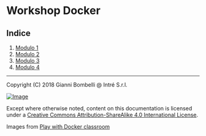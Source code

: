 # Workshop Docker

## Indice
1. [Modulo 1](./module01/README.md)
2. [Modulo 2](./module02/README.md)
3. [Modulo 3](./module03/README.md)
4. [Modulo 4](./module04/README.md)


___

Copyright (C)  2018  Gianni Bombelli @ Intré S.r.l.

[![Image](https://i.creativecommons.org/l/by-sa/4.0/88x31.png)](https://creativecommons.org/licenses/by-sa/4.0/)

Except where otherwise noted, content on this documentation is licensed under a [Creative Commons Attribution-ShareAlike 4.0 International License](https://creativecommons.org/licenses/by-sa/4.0/).

Images from [Play with Docker classroom](https://training.play-with-docker.com/about/)
